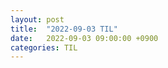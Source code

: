 ```yaml
---
layout: post
title:  "2022-09-03 TIL"
date:   2022-09-03 09:00:00 +0900
categories: TIL
---
```


<span style="color:green">  </span>
=====================================================